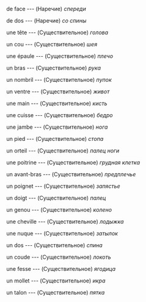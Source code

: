 de face --- (Наречие)
*спереди*



de dos --- (Наречие)
*со спины*



une tête --- (Существительное)
*голова*



un cou --- (Существительное)
*шея*



une épaule --- (Существительное)
*плечо*



un bras --- (Существительное)
*рука*



un nombril --- (Существительное)
*пупок*



un ventre --- (Существительное)
*живот*



une main --- (Существительное)
*кисть*



une cuisse --- (Существительное)
*бедро*



une jambe --- (Существительное)
*нога*



un pied --- (Существительное)
*стопа*



un orteil --- (Существительное)
*палец ноги*



une poitrine --- (Существительное)
*грудная клетка*



un avant-bras --- (Существительное)
*предплечье*



un poignet --- (Существительное)
*запястье*



un doigt --- (Существительное)
*палец*



un genou --- (Существительное)
*колено*



une cheville --- (Существительное)
*лодыжка*



une nuque --- (Существительное)
*затылок*



un dos --- (Существительное)
*спина*



un coude --- (Существительное)
*локоть*



une fesse --- (Существительное)
*ягодица*



un mollet --- (Существительное)
*икра*



un talon --- (Существительное)
*пятка*